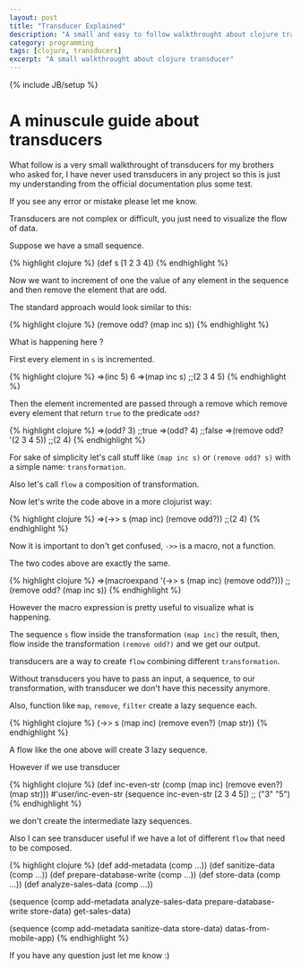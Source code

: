 ```yaml
---
layout: post
title: "Transducer Explained"
description: "A small and easy to follow walkthrought about clojure transducer"
category: programming
tags: [clojure, transducers]
excerpt: "A small walkthrought about clojure transducer"
---
```

{% include JB/setup %}


# A minuscule guide about transducers

What follow is a very small walkthrought of transducers for my brothers who asked for, I have never used transducers in any project so this is just my understanding from the official documentation plus some test.

If you see any error or mistake please let me know.

Transducers are not complex or difficult, you just need to visualize the flow of data.

Suppose we have a small sequence.

{% highlight clojure %}
(def s [1 2 3 4])
{% endhighlight %}

Now we want to increment of one the value of any element in the sequence and then remove the element that are odd.

The standard approach would look similar to this:

{% highlight clojure %}
(remove odd? (map inc s))
{% endhighlight %}

What is happening here ?

First every element in `s` is incremented.

{% highlight clojure %}
=>(inc 5)
6
=>(map inc s)
;;(2 3 4 5)
{% endhighlight %}

Then the element incremented are passed through a remove which remove every element that return `true` to the predicate `odd?`

{% highlight clojure %}
=>(odd? 3)
;;true
=>(odd? 4)
;;false
=>(remove odd? '(2 3 4 5))
;;(2 4)
{% endhighlight %}

For sake of simplicity let's call stuff like `(map inc s)` or `(remove odd? s)` with a simple name: `transformation`.

Also let's call `flow` a composition of transformation.

Now let's write the code above in a more clojurist way:

{% highlight clojure %}
=>(->> s (map inc)
	     (remove odd?))
;;(2 4)
{% endhighlight %}

Now it is important to don't get confused, `->>` is a macro, not a function.

The two codes above are exactly the same.

{% highlight clojure %}
=>(macroexpand '(->> s (map inc) (remove odd?)))
;;(remove odd? (map inc s))
{% endhighlight %}

However the macro expression is pretty useful to visualize what is happening.

The sequence `s` flow inside the transformation `(map inc)` the result, then, flow inside the transformation `(remove odd?)` and we get our output.

transducers are a way to create `flow` combining different `transformation`.

Without transducers you have to pass an input, a sequence, to our transformation, with transducer we don't have this necessity anymore.

Also, function like `map`, `remove`, `filter` create a lazy sequence each.

{% highlight clojure %}
(->> s (map inc) (remove even?) (map str))
{% endhighlight %}

A flow like the one above will create 3 lazy sequence.

However if we use transducer

{% highlight clojure %}
(def inc-even-str (comp (map inc)
                        (remove even?)
                        (map str)))
#'user/inc-even-str
(sequence inc-even-str [2 3 4 5])
;; ("3" "5")						
{% endhighlight %}

we don't create the intermediate lazy sequences.

Also I can see transducer useful if we have a lot of different `flow` that need to be composed.

{% highlight clojure %}
(def add-metadata (comp ...))
(def sanitize-data (comp ...))
(def prepare-database-write (comp ...))
(def store-data (comp ...))
(def analyze-sales-data (comp ...))

(sequence (comp add-metadata
                analyze-sales-data
                prepare-database-write
                store-data) get-sales-data)

(sequence (comp add-metadata
                sanitize-data
                store-data) datas-from-mobile-app)
{% endhighlight %}

If you have any question just let me know :)

